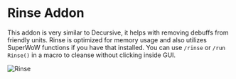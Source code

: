 # Rinse Addon
This addon is very similar to Decursive, it helps with removing debuffs from friendly units. Rinse is optimized for memory usage and also utilizes SuperWoW functions if you have that installed.
You can use `/rinse` or `/run Rinse()` in a macro to cleanse without clicking inside GUI.

![Rinse](https://github.com/user-attachments/assets/8ede3d8b-7dda-4ccb-96f4-2b69bbb13b05)

